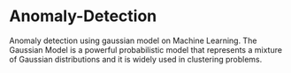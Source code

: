 # Anomaly-Detection
Anomaly detection using gaussian model on Machine Learning.
The Gaussian Model is a powerful probabilistic model that represents a mixture of Gaussian distributions and it is widely used in clustering problems. 
